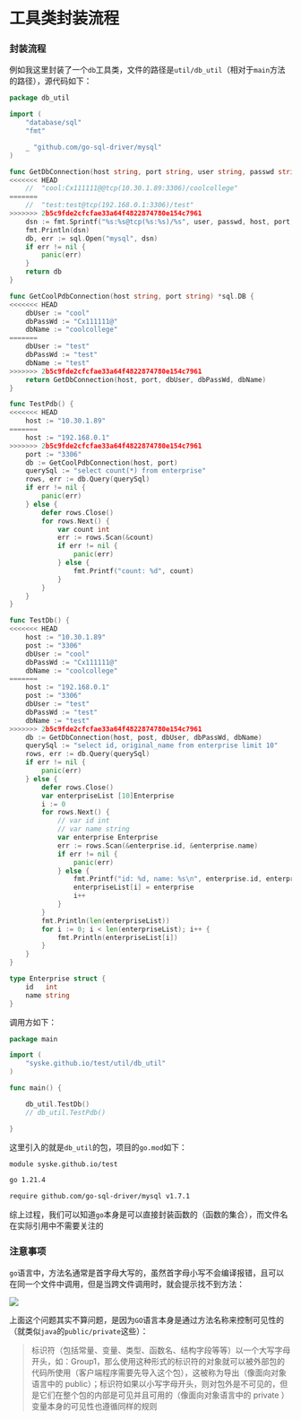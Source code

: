 # 工具类封装流程

### 封装流程

例如我这里封装了一个`db`工具类，文件的路径是`util/db_util`（相对于`main`方法的路径），源代码如下：

```go
package db_util

import (
	"database/sql"
	"fmt"

	_ "github.com/go-sql-driver/mysql"
)

func GetDbConnection(host string, port string, user string, passwd string, dbName string) *sql.DB {
<<<<<<< HEAD
	//  "cool:Cx111111@@tcp(10.30.1.89:3306)/coolcollege"
=======
	//  "test:test@tcp(192.168.0.1:3306)/test"
>>>>>>> 2b5c9fde2cfcfae33a64f4822874780e154c7961
	dsn := fmt.Sprintf("%s:%s@tcp(%s:%s)/%s", user, passwd, host, port, dbName)
	fmt.Println(dsn)
	db, err := sql.Open("mysql", dsn)
	if err != nil {
		panic(err)
	}
	return db
}

func GetCoolPdbConnection(host string, port string) *sql.DB {
<<<<<<< HEAD
	dbUser := "cool"
	dbPassWd := "Cx111111@"
	dbName := "coolcollege"
=======
	dbUser := "test"
	dbPassWd := "test"
	dbName := "test"
>>>>>>> 2b5c9fde2cfcfae33a64f4822874780e154c7961
	return GetDbConnection(host, port, dbUser, dbPassWd, dbName)
}

func TestPdb() {
<<<<<<< HEAD
	host := "10.30.1.89"
=======
	host := "192.168.0.1"
>>>>>>> 2b5c9fde2cfcfae33a64f4822874780e154c7961
	port := "3306"
	db := GetCoolPdbConnection(host, port)
	querySql := "select count(*) from enterprise"
	rows, err := db.Query(querySql)
	if err != nil {
		panic(err)
	} else {
		defer rows.Close()
		for rows.Next() {
			var count int
			err := rows.Scan(&count)
			if err != nil {
				panic(err)
			} else {
				fmt.Printf("count: %d", count)
			}
		}
	}
}

func TestDb() {
<<<<<<< HEAD
	host := "10.30.1.89"
	post := "3306"
	dbUser := "cool"
	dbPassWd := "Cx111111@"
	dbName := "coolcollege"
=======
	host := "192.168.0.1"
	post := "3306"
	dbUser := "test"
	dbPassWd := "test"
	dbName := "test"
>>>>>>> 2b5c9fde2cfcfae33a64f4822874780e154c7961
	db := GetDbConnection(host, post, dbUser, dbPassWd, dbName)
	querySql := "select id, original_name from enterprise limit 10"
	rows, err := db.Query(querySql)
	if err != nil {
		panic(err)
	} else {
		defer rows.Close()
		var enterpriseList [10]Enterprise
		i := 0
		for rows.Next() {
			// var id int
			// var name string
			var enterprise Enterprise
			err := rows.Scan(&enterprise.id, &enterprise.name)
			if err != nil {
				panic(err)
			} else {
				fmt.Printf("id: %d, name: %s\n", enterprise.id, enterprise.name)
				enterpriseList[i] = enterprise
				i++
			}
		}
		fmt.Println(len(enterpriseList))
		for i := 0; i < len(enterpriseList); i++ {
			fmt.Println(enterpriseList[i])
		}
	}
}

type Enterprise struct {
	id   int
	name string
}
```

调用方如下：

```go
package main

import (
	"syske.github.io/test/util/db_util"
)

func main() {

	db_util.TestDb()
	// db_util.TestPdb()

}
```
这里引入的就是`db_util`的包，项目的`go.mod`如下：

```sh
module syske.github.io/test

go 1.21.4

require github.com/go-sql-driver/mysql v1.7.1
```

综上过程，我们可以知道`go`本身是可以直接封装函数的（函数的集合），而文件名在实际引用中不需要关注的

### 注意事项

`go`语言中，方法名通常是首字母大写的，虽然首字母小写不会编译报错，且可以在同一个文件中调用，但是当跨文件调用时，就会提示找不到方法：

![](https://syske-pic-bed.oss-cn-hangzhou.aliyuncs.com/imgs/20231212111724.png)

上面这个问题其实不算问题，是因为`GO`语言本身是通过方法名称来控制可见性的（就类似`java`的`public/private`这些）：

> 标识符（包括常量、变量、类型、函数名、结构字段等等）以一个大写字母开头，如：Group1，那么使用这种形式的标识符的对象就可以被外部包的代码所使用（客户端程序需要先导入这个包），这被称为导出（像面向对象语言中的 public）；标识符如果以小写字母开头，则对包外是不可见的，但是它们在整个包的内部是可见并且可用的（像面向对象语言中的 private ）
>变量本身的可见性也遵循同样的规则

